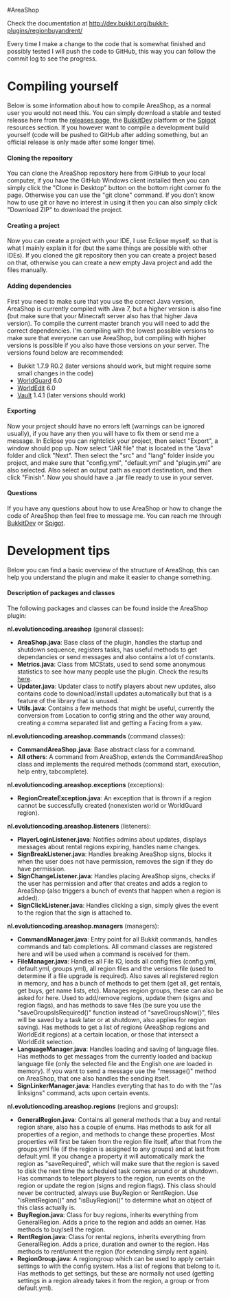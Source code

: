 #AreaShop

Check the documentation at http://dev.bukkit.org/bukkit-plugins/regionbuyandrent/

Every time I make a change to the code that is somewhat finished and possibly tested I will push the code to GitHub, this way you can follow the commit log to see the progress.

# Compiling yourself
Below is some information about how to compile AreaShop, as a normal user you would not need this. You can simply download a stable and tested release here from the [releases page](https://github.com/NLthijs48/AreaShop/releases), the [BukkitDev](http://dev.bukkit.org/bukkit-plugins/regionbuyandrent/) platform or the [Spigot](http://www.spigotmc.org/resources/areashop.2991/) resources section. If you however want to compile a development build yourself (code will be pushed to GitHub after adding something, but an official release is only made after some longer time).

#### Cloning the repository
You can clone the AreaShop repository here from GitHub to your local computer, if you have the GitHub Windows client installed then you can simply click the "Clone in Desktop" button on the bottom right corner fo the page. Otherwise you can use the "git clone" command. If you don't know how to use git or have no interest in using it then you can also simply click "Download ZIP" to download the project.

#### Creating a project
Now you can create a project with your IDE, I use Eclipse myself, so that is what I mainly explain it for (but the same things are possible with other IDEs). If you cloned the git repository then you can create a project based on that, otherwise you can create a new empty Java project and add the files manually.

#### Adding dependencies
First you need to make sure that you use the correct Java version, AreaShop is currently compiled with Java 7, but a higher version is also fine (but make sure that your Minecraft server also has that higher Java version). To compile the current master branch you will need to add the correct dependencies. I'm compiling with the lowest possible versions to make sure that everyone can use AreaShop, but compiling with higher versions is possible if you also have those versions on your server. The versions found below are recommended:
- Bukkit 1.7.9 R0.2 (later versions should work, but might require some small changes in the code)
- [WorldGuard](http://dev.bukkit.org/bukkit-plugins/worldguard/files/) 6.0
- [WorldEdit](http://dev.bukkit.org/bukkit-plugins/worldedit/files/) 6.0
- [Vault](http://dev.bukkit.org/bukkit-plugins/vault/files/) 1.4.1 (later versions should work)

#### Exporting
Now your project should have no errors left (warnings can be ignored usually), if you have any then you will have to fix them or send me a message. In Eclipse you can rightclick your project, then select "Export", a window should pop up. Now select "JAR file" that is located in the "Java" folder and click "Next". Then select the "src" and "lang" folder inside you project, and make sure that "config.yml", "default.yml" and "plugin.yml" are also selected. Also select an output path as export destination, and then click "Finish". Now you should have a .jar file ready to use in your server.

#### Questions
If you have any questions about how to use AreaShop or how to change the code of AreaShop then feel free to message me. You can reach me through [BukkitDev](http://dev.bukkit.org/profiles/NLThijs48/) or [Spigot](http://www.spigotmc.org/members/nlthijs48.15658/).

# Development tips
Below you can find a basic overview of the structure of AreaShop, this can help you understand the plugin and make it easier to change something.

#### Description of packages and classes
The following packages and classes can be found inside the AreaShop plugin:

**nl.evolutioncoding.areashop** (general classes):
- **AreaShop.java**: Base class of the plugin, handles the startup and shutdown sequence, registers tasks, has useful methods to get dependancies or send messages and also contains a lot of constants.
- **Metrics.java**: Class from MCStats, used to send some anonymous statistics to see how many people use the plugin. Check the results [here](http://mcstats.org/plugin/AreaShop).
- **Updater.java**: Updater class to notify players about new updates, also contains code to download/install updates automatically but that is a feature of the library that is unused.
- **Utils.java**: Contains a few methods that might be useful, currently the conversion from Location to config string and the other way around, creating a comma separated list and getting a Facing from a yaw.

**nl.evolutioncoding.areashop.commands** (command classes):
- **CommandAreaShop.java**: Base abstract class for a command.
- **All others**: A command from AreaShop, extends the CommandAreaShop class and implements the required methods (command start, execution, help entry, tabcomplete).

**nl.evolutioncoding.areashop.exceptions** (exceptions):
- **RegionCreateException.java**: An exception that is thrown if a region cannot be successfully created (nonexisten world or WorldGuard region).

**nl.evolutioncoding.areashop.listeners** (listeners):
- **PlayerLoginListener.java**: Notifies admins about updates, displays messages about rental regions expiring, handles name changes.
- **SignBreakListener.java**: Handles breaking AreaShop signs, blocks it when the user does not have permission, removes the sign if they do have permission.
- **SignChangeListener.java**: Handles placing AreaShop signs, checks if the user has permission and after that creates and adds a region to AreaShop (also triggers a bunch of events that happen when a region is added).
- **SignClickListener.java**: Handles clicking a sign, simply gives the event to the region that the sign is attached to.

**nl.evolutioncoding.areashop.managers** (managers):
- **CommandManager.java**: Entry point for all Bukkit commands, handles commands and tab completions. All command classes are registered here and will be used when a command is received for them.
- **FileManager.java**: Handles all File IO, loads all config files (config.yml, default.yml, groups.yml), all region files and the versions file (used to determine if a file upgrade is required). Also saves all registered region in memory, and has a bunch of methods to get them (get all, get rentals, get buys, get name lists, etc). Manages region groups, these can also be asked for here. Used to add/remove regions, update them (signs and region flags), and has methods to save files (be sure you use the "saveGroupsIsRequired()" function instead of "saveGroupsNow()", files will be saved by a task later or at shutdown, also applies for region saving). Has methods to get a list of regions (AreaShop regions and WorldEdit regions) at a certain location, or those that intersect a WorldEdit selection.
- **LanguageManager.java**: Handles loading and saving of language files. Has methods to get messages from the currently loaded and backup language file (only the selected file and the English one are loaded in memory). If you want to send a message use the "message()" method on AreaShop, that one also handles the sending itself.
- **SignLinkerManager.java**: Handles everyting that has to do with the "/as linksigns" command, acts upon certain events.

**nl.evolutioncoding.areashop.regions** (regions and groups):
- **GeneralRegion.java**: Contains all general methods that a buy and rental region share, also has a couple of enums. Has methods to ask for all properties of a region, and methods to change these properties. Most properties will first be taken from the region file itself, after that from the groups.yml file (if the region is assigned to any groups) and at last from default.yml. If you change a property it will automatically mark the region as "saveRequired", which will make sure that the region is saved to disk the next time the scheduled task comes around or at shutdown. Has commands to teleport players to the region, run events on the region or update the region (signs and region flags). This class should never be contructed, always use BuyRegion or RentRegion. Use "isRentRegion()" and "isBuyRegion()" to determine what an object of this class actually is. 
- **BuyRegion.java**: Class for buy regions, inherits everything from GeneralRegion. Adds a price to the region and adds an owner. Has methods to buy/sell the region.
- **RentRegion.java**: Class for rental regions, inherits everything from GeneralRegion. Adds a price, duration and owner to the region. Has methods to rent/unrent the region (for extending simply rent again).
- **RegionGroup.java**: A regiongroup which can be used to apply certain settings to with the config system. Has a list of regions that belong to it. Has methods to get settings, but these are normally not used (getting settings in a region already takes it from the region, a group or from default.yml).
